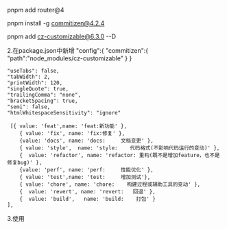 pnpm  add router@4

<!-- git提交代码规范 -->
pnpm  install  -g commitizen@4.2.4

pnpm  add cz-customizable@6.3.0  --D

2.在package.json中新增
"config":{
    "commitizen":{
        "path":"node_modules/cz-customizable"
    }
}


    "useTabs": false,
    "tabWidth": 2,
    "printWidth": 120,
    "singleQuote": true,
    "trailingComma": "none",
    "bracketSpacing": true,
    "semi": false,
    "htmlWhitespaceSensitivity": "ignore"

     [{ value: 'feat',name: 'feat:新功能' },
        { value: 'fix', name: 'fix:修复' },
        {value: 'docs', name: 'docs:     文档变更' },
        { value: 'style',  name: 'style:    代码格式(不影响代码运行的变动)' },
        {  value: 'refactor', name: 'refactor: 重构(既不是增加feature，也不是修复bug)' },
        {value: 'perf', name: 'perf:     性能优化' },
        { value: 'test',name: 'test:     增加测试'},
        { value: 'chore', name: 'chore:    构建过程或辅助工具的变动' },
        {  value: 'revert', name: 'revert:   回退' },
        {  value: 'build',   name: 'build:    打包' }
    ],
3.使用